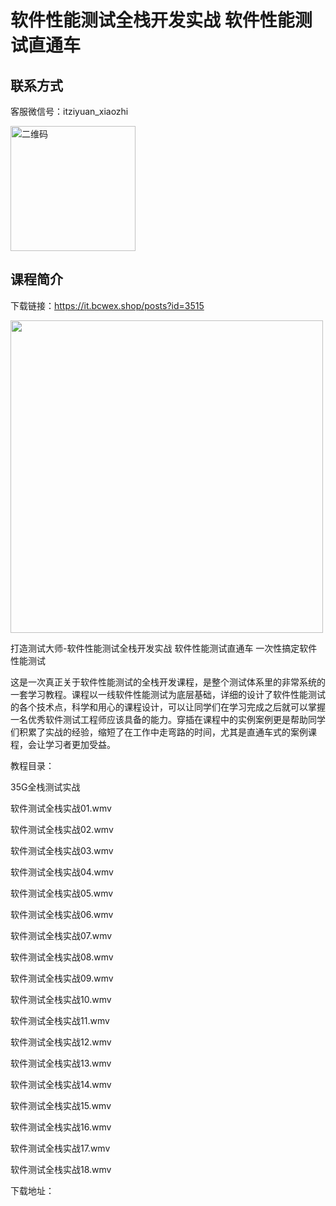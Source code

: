 # 软件性能测试全栈开发实战 软件性能测试直通车

## 联系方式

客服微信号：itziyuan_xiaozhi

<img src="https://ziyuanyun.oss-cn-guangzhou.aliyuncs.com/common/20240614073449/666b82192834a.jpg" width="200" height="200" alt="二维码">

## 课程简介

下载链接：https://it.bcwex.shop/posts?id=3515

<img src="https://ziyuanyun.oss-cn-guangzhou.aliyuncs.com/yun/20240515185213/664493dd41084.jpg" width="500" alt="">

  

 打造测试大师-软件性能测试全栈开发实战 软件性能测试直通车 一次性搞定软件性能测试

 这是一次真正关于软件性能测试的全栈开发课程，是整个测试体系里的非常系统的一套学习教程。课程以一线软件性能测试为底层基础，详细的设计了软件性能测试的各个技术点，科学和用心的课程设计，可以让同学们在学习完成之后就可以掌握一名优秀软件测试工程师应该具备的能力。穿插在课程中的实例案例更是帮助同学们积累了实战的经验，缩短了在工作中走弯路的时间，尤其是直通车式的案例课程，会让学习者更加受益。

 教程目录：

 35G全栈测试实战

 软件测试全栈实战01.wmv

 软件测试全栈实战02.wmv

 软件测试全栈实战03.wmv

 软件测试全栈实战04.wmv

 软件测试全栈实战05.wmv

 软件测试全栈实战06.wmv

 软件测试全栈实战07.wmv

 软件测试全栈实战08.wmv

 软件测试全栈实战09.wmv

 软件测试全栈实战10.wmv

 软件测试全栈实战11.wmv

 软件测试全栈实战12.wmv

 软件测试全栈实战13.wmv

 软件测试全栈实战14.wmv

 软件测试全栈实战15.wmv

 软件测试全栈实战16.wmv

 软件测试全栈实战17.wmv

 软件测试全栈实战18.wmv

 下载地址：

  
